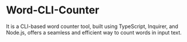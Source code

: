 # Word-CLI-Counter
It is a CLI-based word counter tool, built using TypeScript, Inquirer, and Node.js, offers a seamless and efficient way to count words in input text.
